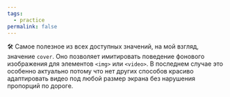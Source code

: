 ```yaml
---
tags:
  - practice
permalink: false
---
```


🛠 Самое полезное из всех доступных значений, на мой взгляд, значение `cover`. Оно позволяет имитировать поведение фонового изображения для элементов `<img>` или `<video>`. В последнем случае это особенно актуально потому что нет других способов красиво адаптировать видео под любой размер экрана без нарушения пропорций по дороге.
